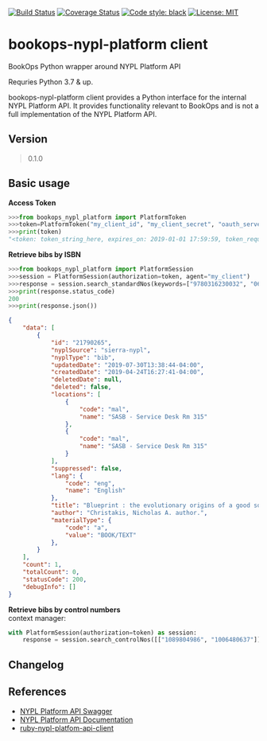 [![Build Status](https://travis-ci.com/BookOps-CAT/bookops-nypl-platform.svg?branch=master)](https://travis-ci.com/BookOps-CAT/bookops-nypl-platform) [![Coverage Status](https://coveralls.io/repos/github/BookOps-CAT/bookops-nypl-platform/badge.svg?branch=master)](https://coveralls.io/github/BookOps-CAT/bookops-nypl-platform?branch=master) [![Code style: black](https://img.shields.io/badge/code%20style-black-000000.svg)](https://github.com/psf/black) [![License: MIT](https://img.shields.io/badge/License-MIT-yellow.svg)](https://opensource.org/licenses/MIT)

# bookops-nypl-platform client
BookOps Python wrapper around NYPL Platform API

Requries Python 3.7 & up.


bookops-nypl-platform client provides a Python interface for the internal NYPL Platform API.
It provides functionality relevant to BookOps and is not a full implementation of the NYPL Platform API.

## Version

> 0.1.0

## Basic usage
**Access Token**

```python
>>>from bookops_nypl_platform import PlatformToken
>>>token=PlatformToken("my_client_id", "my_client_secret", "oauth_server")
>>>print(token)
"<token: token_string_here, expires_on: 2019-01-01 17:59:59, token_request_response: {'access_token': 'token_string_here', 'expires_in': 3600, 'token_type': 'Bearer', 'scope': 'scopes_here', 'id_token': 'token_string_here'}>"
```

**Retrieve bibs by ISBN**
```python
>>>from bookops_nypl_platform import PlatformSession
>>>session = PlatformSession(authorization=token, agent="my_client")
>>>response = session.search_standardNos(keywords=["9780316230032", "0674976002"])
>>>print(response.status_code)
200
>>>print(response.json()) 
```
```json
{
    "data": [
        {
            "id": "21790265",
            "nyplSource": "sierra-nypl",
            "nyplType": "bib",
            "updatedDate": "2019-07-30T13:38:44-04:00",
            "createdDate": "2019-04-24T16:27:41-04:00",
            "deletedDate": null,
            "deleted": false,
            "locations": [
                {
                    "code": "mal",
                    "name": "SASB - Service Desk Rm 315"
                },
                {
                    "code": "mal",
                    "name": "SASB - Service Desk Rm 315"
                }
            ],
            "suppressed": false,
            "lang": {
                "code": "eng",
                "name": "English"
            },
            "title": "Blueprint : the evolutionary origins of a good society",
            "author": "Christakis, Nicholas A. author.",
            "materialType": {
                "code": "a",
                "value": "BOOK/TEXT"
            },        
        }
    ],
    "count": 1,
    "totalCount": 0,
    "statusCode": 200,
    "debugInfo": []
}
```

**Retrieve bibs by control numbers**  
context manager:
```python
with PlatformSession(authorization=token) as session:
    response = session.search_controlNos([["1089804986", "1006480637"]])
```

## Changelog


## References
+ [NYPL Platform API Swagger](https://platformdocs.nypl.org/)
+ [NYPL Platform API Documentation](https://docs.google.com/document/d/1p3q9OT9latXqON20WDh4CNPxIShUunfGgqT163r-Caw/edit?usp=sharing)
+ [ruby-nypl-platfom-api-client](https://github.com/NYPL/ruby-nypl-platform-api-client)
